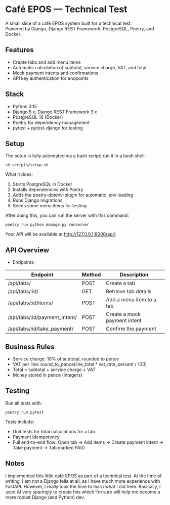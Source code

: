 # Café EPOS — Technical Test

A small slice of a café EPOS system built for a technical test.  
Powered by Django, Django REST Framework, PostgreSQL, Poetry, and Docker.

## Features

- Create tabs and add menu items  
- Automatic calculation of subtotal, service charge, VAT, and total  
- Mock payment intents and confirmations  
- API key authentication for endpoints

## Stack

- Python 3.13  
- Django 5.x, Django REST Framework 3.x  
- PostgreSQL 16 (Docker)  
- Poetry for dependency management  
- pytest + pytest-django for testing  

## Setup

The setup is fully automated via a bash script; run it in a bash shell:

```
sh scripts/setup.sh
```

What it does:

1. Starts PostgreSQL in Docker
2. Installs dependencies with Poetry  
3. Adds the poetry-dotenv-plugin for automatic .env loading  
4. Runs Django migrations
5. Seeds some menu items for testing 

After doing this, you can run the server with this command:

```
poetry run python manage.py runserver
```

Your API will be available at http://127.0.0.1:8000/api/.

## API Overview

- Endpoints:

Endpoint | Method | Description
-------- | ------ | -----------
/api/tabs/ | POST | Create a tab
/api/tabs/:id/ | GET | Retrieve tab details
/api/tabs/:id/items/ | POST | Add a menu item to a tab
/api/tabs/:id/payment_intent/ | POST | Create a mock payment intent
/api/tabs/:id/take_payment/ | POST | Confirm the payment

## Business Rules

- Service charge: 10% of subtotal, rounded to pence  
- VAT per line: round_to_pence(line_total * vat_rate_percent / 100)  
- Total = subtotal + service charge + VAT  
- Money stored in pence (integers)  

## Testing

Run all tests with:

```
poetry run pytest
```

Tests include:

- Unit tests for total calculations for a tab
- Payment idempotency 
- Full end-to-end flow: Open tab → Add items → Create payment intent → Take payment → Tab marked PAID

## Notes
I implemented this little café EPOS as part of a technical test. At the time of writing, I am not a Django fella at all, as I have much more experience with FastAPI. However, I really took the time to learn what I did here. Basically, I used AI very sparingly to create this which I'm sure will help me become a more robust Django (and Python) dev.